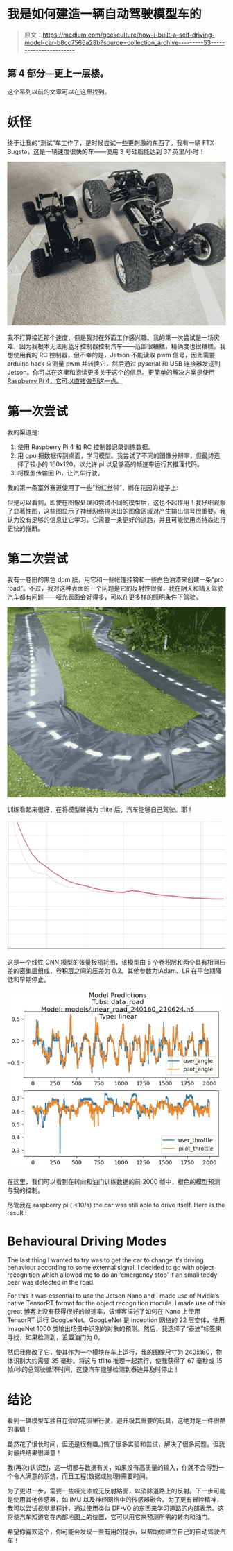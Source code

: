 # 我是如何建造一辆自动驾驶模型车的

> 原文：<https://medium.com/geekculture/how-i-built-a-self-driving-model-car-b8cc7566a28b?source=collection_archive---------53----------------------->

## 第 4 部分—更上一层楼。

这个系列以前的文章可以在这里找到。

# 妖怪

终于让我的“测试”车工作了，是时候尝试一些更刺激的东西了。我有一辆 FTX Bugsta，这是一辆速度很快的车——使用 3 号硅脂能达到 37 英里/小时！

![](img/31a6d5587e9dd6a5e6f0c990b57800f9.png)

我不打算接近那个速度，但是我对在外面工作感兴趣。我的第一次尝试是一场灾难，因为我根本无法用蓝牙控制器控制汽车——范围很糟糕，精确度也很糟糕。我想使用我的 RC 控制器，但不幸的是，Jetson 不能读取 pwm 信号，因此需要 arduino hack 来测量 pwm 并转换它，然后通过 pyserial 和 USB 连接器发送到 Jetson。你可以在这里和阅读更多关于这个[的信息。更简单的解决方案是使用 Raspberry Pi 4，它可以直接做到这一点。](http://blog.rareschool.com/2019/05/five-steps-to-connect-jetson-nano-and.html)

# 第一次尝试

我的渠道是:

1.  使用 Raspberry Pi 4 和 RC 控制器记录训练数据。
2.  用 gpu 把数据传到桌面，学习模型。我尝试了不同的图像分辨率，但最终选择了较小的 160x120，以允许 pi 以足够高的帧速率运行其推理代码。
3.  将模型传输回 Pi，让汽车行驶。

我的第一条室外赛道使用了一些“粉红丝带”，绑在花园的棍子上:

但是可以看到，即使在图像处理和尝试不同的模型后，这也不起作用！我仔细观察了显著性图，这些图显示了神经网络挑选出的图像区域对产生输出信号很重要。我认为没有足够的信息让它学习。它需要一条更好的道路，并且可能使用杰特森进行更快的推断。

# 第二次尝试

我有一卷旧的黑色 dpm 膜，用它和一些帐篷挂钩和一些白色油漆来创建一条“pro road”。不过，我对这种表面的一个问题是它的反射性很强，我在阴天和晴天驾驶汽车都有问题——哑光表面会好得多，可以在更多样的照明条件下驾驶。

![](img/90bbec2d569bf598fafcc5f1496f265d.png)

训练看起来很好，在将模型转换为 tflite 后，汽车能够自己驾驶。耶！

![](img/95c1f2d3a0f1ec3f0d38e384b618caa8.png)

这是一个线性 CNN 模型的张量板损耗图，该模型由 5 个卷积层和两个具有相同压差的密集层组成，卷积层之间的压差为 0.2。其他参数为:Adam、LR 在平台期降低和早期停止。

![](img/e2e1c545654f5032002a7e2b91517dc6.png)

在这里，我们可以看到在转向和油门训练数据的前 2000 帧中，橙色的模型预测与我的控制。

尽管我在 raspberry pi ( <10/s) the car was still able to drive itself. Here is the result !

# Behavioural Driving Modes

The last thing I wanted to try was to get the car to change it’s driving behaviour according to some external signal. I decided to go with object recognition which allowed me to do an ‘emergency stop’ if an small teddy bear was detected in the road.

For this it was essential to use the Jetson Nano and I made use of Nvidia’s native TensorRT format for the object recognition module. I made use of this great [博客](https://github.com/jkjung-avt/tensorrt_demos#googlenet)上没有获得很好的帧速率，该博客描述了如何在 Nano 上使用 TensorRT 运行 GoogLeNet。GoogLeNet 是 inception 网络的 22 层变体，使用 ImageNet 1000 类输出场景中识别的对象的预测。然后，我选择了“泰迪”标签来寻找，如果检测到，设置油门为 0。

然后我修改了它，使其作为一个模块在车上运行，我的图像尺寸为 240x160，物体识别大约需要 35 毫秒。将这与 tflite 推理一起运行，使我获得了 67 毫秒或 15 帧/秒的总驾驶循环时间，这使汽车能够检测到泰迪并及时停止！

# 结论

看到一辆模型车独自在你的花园里行驶，避开极其重要的玩具，这绝对是一件很酷的事情！

虽然花了很长时间，但还是很有趣。)做了很多实验和尝试，解决了很多问题，但我对最终结果很满意！

我(再次)认识到，这一切都与数据有关，如果没有高质量的输入，你就不会得到一个令人满意的系统，而且工程(数据或物理)需要时间。

为了更进一步，需要一些哑光漆或无反射路面，以消除道路上的反射。下一步可能是使用其他传感器，如 IMU 以及神经网络中的传感器融合。为了更有冒险精神，我可以尝试视觉里程计，通过使用类似 [DF-VO](https://df-vo.readthedocs.io/en/latest/) 的东西来学习道路的内部表示。这将使汽车知道它在内部地图上的位置，它可以用它来预测所需的转向和油门。

希望你喜欢这个，你可能会发现一些有用的提示，以帮助你建立自己的自动驾驶汽车！